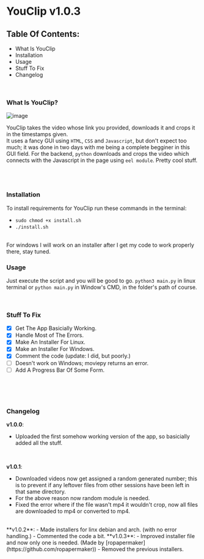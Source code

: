 # YouClip v1.0.3

## Table Of Contents:
- What Is YouClip
- Installation
- Usage
- Stuff To Fix
- Changelog

<br />

### What Is YouClip?
![image](https://user-images.githubusercontent.com/81928644/127146952-fd2cc23c-d50b-4deb-bd16-eb02bf4a7d42.png)

YouClip takes the video whose link you provided, downloads it and crops it in the timestamps given. <br /> It uses a fancy GUI using `HTML`, `CSS` and `Javascript`,
but don't expect too much; it was done in two days with me being a complete begginer in this GUI field. For the backend, `python` downloads and crops the video
which connects with the Javascript in the page using `eel module`. Pretty cool stuff.

<br />
<br />

### Installation
To install requirements for YouClip run these commands in the terminal:
- `sudo chmod +x install.sh`
- `./install.sh`
<br />
For windows I will work on an installer after I get my code to work properly there, stay tuned.

<!--
OLD INSTALLATION INSTRUCTIONS:

Python packages needed:
- `eel` => install with `pip install eel` 
- `moviepy` => install with `pip install moviepy`
- `youtube_dl` => install with `pip install youtube-dl`
- `datetime` install with `pip install datetime` <br />
on linux use `pip3`

You also need ffmpeg installed in your system. <br />
On linux ubuntu run `sudo apt install ffmpeg` and you're good to go. On manjaro ffmpeg is installed by default; not tried on other distros. <br />
For Windows, download [here](https://www.gyan.dev/ffmpeg/builds/) gyan.dev version of ffmpeg, extract the files somewhere and then add the `ffmpeg/bin` path to your
`PATH Variable`, if you don't know how look it up [here](https://helpdeskgeek.com/windows-10/add-windows-path-environment-variable/). I honestly don't know if it will run properly on Windows because ffmpeg installation
there is a pain in the ass, or atleast it has been for me and if you get it to run on Windows please contact me somehow.
-->

<br />

### Usage

Just execute the script and you will be good to go. `python3 main.py` in linux terminal or `python main.py` in Window's CMD, in the folder's path of course.

<br />

### Stuff To Fix

- [x] Get The App Basicially Working.
- [x] Handle Most of The Errors.
- [x] Make An Installer For Linux.
- [x] Make an Installer For Windows.
- [x] Comment the code (update: I did, but poorly.)
- [ ] Doesn't work on Windows; moviepy returns an error.
- [ ] Add A Progress Bar Of Some Form.

<br />
<br />
<br />


### Changelog

**v1.0.0**:
 - Uploaded the first somehow working version of the app, so basicially added all the stuff.
 <br />
 
**v1.0.1**:
 - Downloaded videos now get assigned a random generated number; this is to prevent if any leftover files from other sessions have been left in that same directory.
 - For the above reason now random module is needed.
 - Fixed the error where if the file wasn't mp4 it wouldn't crop, now all files are downloaded to mp4 or converted to mp4.
<br />
**v1.0.2**:
- Made installers for linx debian and arch. (with no error handling.)
- Commented the code a bit.
**v1.0.3**:
- Improved installer file and now only one is needed. (Made by [ropapermaker](https://github.com/ropapermaker))
- Removed the previous installers.
